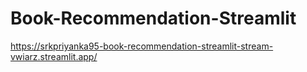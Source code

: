 # Book-Recommendation-Streamlit

https://srkpriyanka95-book-recommendation-streamlit-stream-vwiarz.streamlit.app/
